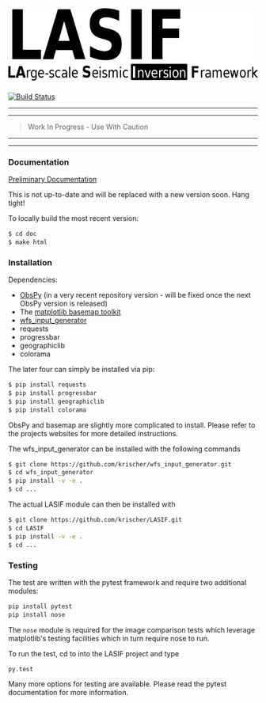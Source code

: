![Logo](/doc/images/logo/lasif_logo.png)
---
[![Build Status](https://travis-ci.org/krischer/LASIF.png?branch=master)](https://travis-ci.org/krischer/LASIF)

---
---

> Work In Progress - Use With Caution

---
---

### Documentation

[Preliminary Documentation](http://krischer.github.io/LASIF)

This is not up-to-date and will be replaced with a new version soon. Hang tight!

To locally build the most recent version:

```bash
$ cd doc
$ make html
```


### Installation

Dependencies:

* [ObsPy](http://www.obspy.org) (in a very recent repository version - will be fixed once the next ObsPy version is released)
* The [matplotlib basemap toolkit](http://matplotlib.org/basemap/)
* [wfs_input_generator](http://github.com/krischer/wfs_input_generator)
* requests
* progressbar
* geographiclib
* colorama

The later four can simply be installed via pip:

```bash
$ pip install requests
$ pip install progressbar
$ pip install geographiclib
$ pip install colorama
```

ObsPy and basemap are slightly more complicated to install. Please refer to the
projects websites for more detailed instructions.

The wfs_input_generator can be installed with the following commands

```bash
$ git clone https://github.com/krischer/wfs_input_generator.git
$ cd wfs_input_generator
$ pip install -v -e .
$ cd ...
```

The actual LASIF module can then be installed with

```bash
$ git clone https://github.com/krischer/LASIF.git
$ cd LASIF
$ pip install -v -e .
$ cd ...
```


### Testing

The test are written with the pytest framework and require two additional modules:

```python
pip install pytest
pip install nose
```

The `nose` module is required for the image comparison tests which leverage
matplotlib's testing facilities which in turn require nose to run.

To run the test, cd to into the LASIF project and type

```
py.test
```

Many more options for testing are available. Please read the pytest
documentation for more information.
